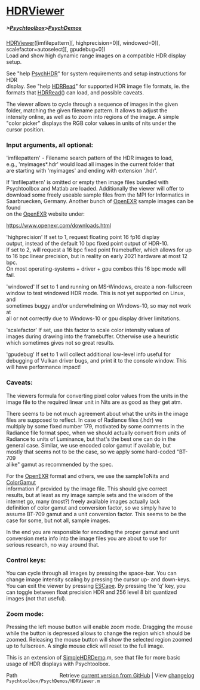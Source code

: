 # [HDRViewer](HDRViewer)
##### >[Psychtoolbox](Psychtoolbox)>[PsychDemos](PsychDemos)

[HDRViewer](HDRViewer)([imfilepattern][, highprecision=0][, windowed=0][, scalefactor=autoselect][, gpudebug=0])  
Load and show high dynamic range images on a compatible HDR display setup.  
  
See "help [PsychHDR](PsychHDR)" for system requirements and setup instructions for HDR  
display. See "help [HDRRead](HDRRead)" for supported HDR image file formats, ie. the  
formats that [HDRRead](HDRRead)() can load, and possible caveats.  
  
The viewer allows to cycle through a sequence of images in the given  
folder, matching the given filename pattern. It allows to adjust the  
intensity online, as well as to zoom into regions of the image. A simple  
"color picker" displays the RGB color values in units of nits under the  
cursor position.  
  
### Input arguments, all optional:  
  
'imfilepattern' - Filename search pattern of the HDR images to load,  
e.g., 'myimages\*.hdr' would load all images in the current folder that  
are starting with 'myimages' and ending with extension '.hdr'.  
  
If 'imfilepattern' is omitted or empty then image files bundled with  
Psychtoolbox and Matlab are loaded. Additionally the viewer will offer to  
download some freely useable sample files from the MPI for Informatics in  
Saarbruecken, Germany. Another bunch of [OpenEXR](OpenEXR) sample images can be found  
on the [OpenEXR](OpenEXR) website under:  
  
https://www.openexr.com/downloads.html  
  
'highprecision' If set to 1, request floating point 16 fp16 display  
output, instead of the default 10 bpc fixed point output of HDR-10.  
If set to 2, will request a 16 bpc fixed point framebuffer, which allows for up  
to 16 bpc linear precision, but in reality on early 2021 hardware at most 12 bpc.  
On most operating-systems + driver + gpu combos this 16 bpc mode will fail.  
  
'windowed' If set to 1 and running on MS-Windows, create a non-fullscreen  
window to test windowed HDR mode. This is not yet supported on Linux, and  
sometimes buggy and/or underwhelming on Windows-10, so may not work at  
all or not correctly due to Windows-10 or gpu display driver limitations.  
  
'scalefactor' If set, use this factor to scale color intensity values of  
images during drawing into the framebuffer. Otherwise use a heuristic  
which sometimes gives not so great results.  
  
'gpudebug' If set to 1 will collect additional low-level info useful for  
debugging of Vulkan driver bugs, and print it to the console window. This  
will have performance impact!  
  
  
### Caveats:  
  
The viewers formula for converting pixel color values from the units in the  
image file to the required linear unit in Nits are as good as they get atm.  
  
There seems to be not much agreement about what the units in the image  
files are supposed to reflect. In case of Radiance files (.hdr) we  
multiply by some fixed number 179, motivated by some comments in the  
Radiance file format spec, when we should actually convert from units of  
Radiance to units of Luminance, but that's the best one can do in the  
general case. Similar, we use encoded color gamut if available, but  
mostly that seems not to be the case, so we apply some hard-coded "BT-709  
alike" gamut as recommended by the spec.  
  
For the [OpenEXR](OpenEXR) format and others, we use the sampleToNits and [ColorGamut](ColorGamut)  
information if provided by the image file. This should give correct  
results, but at least as my image sample sets and the wisdom of the  
internet go, many (most?) freely available images actually lack  
definition of color gamut and conversion factor, so we simply have to  
assume BT-709 gamut and a unit conversion factor. This seems to be the  
case for some, but not all, sample images.  
  
In the end you are responsible for encoding the proper gamut and unit  
conversion meta info into the image files you are about to use for  
serious research, no way around that.  
  
### Control keys:  
  
You can cycle through all images by pressing the space-bar. You can  
change image intensity scaling by pressing the cursor up- and down-keys.  
You can exit the viewer by pressing [ESCape](ESCape). By pressing the 'q' key, you  
can toggle between float precision HDR and 256 level 8 bit quantized  
images (not that useful).  
  
### Zoom mode:  
  
Pressing the left mouse button will enable zoom mode. Dragging the mouse  
while the button is depressed allows to change the region which should be  
zoomed. Releasing the mouse button will show the selected region zoomed  
up to fullscreen. A single mouse click will reset to the full image.  
  
  
This is an extension of [SimpleHDRDemo](SimpleHDRDemo).m, see that file for more basic  
usage of HDR displays with Psychtoolbox.  
  




<div class="code_header" style="text-align:right;">
  <span style="float:left;">Path&nbsp;&nbsp;</span> <span class="counter">Retrieve <a href=
  "https://raw.github.com/Psychtoolbox-3/Psychtoolbox-3/beta/Psychtoolbox/PsychDemos/HDRViewer.m">current version from GitHub</a> | View <a href=
  "https://github.com/Psychtoolbox-3/Psychtoolbox-3/commits/beta/Psychtoolbox/PsychDemos/HDRViewer.m">changelog</a></span>
</div>
<div class="code">
  <code>Psychtoolbox/PsychDemos/HDRViewer.m</code>
</div>

